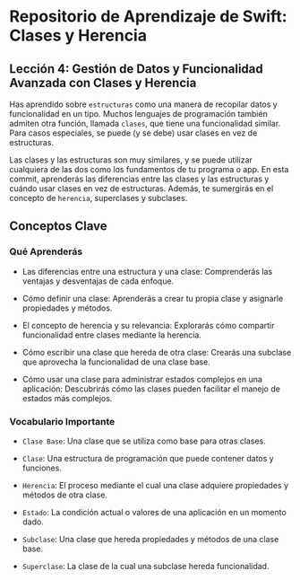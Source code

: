 # Repositorio de Aprendizaje de Swift: Clases y Herencia

## Lección 4: Gestión de Datos y Funcionalidad Avanzada con Clases y Herencia

Has aprendido sobre `estructuras` como una manera de recopilar datos y funcionalidad en un tipo. Muchos lenguajes de programación también admiten otra función, llamada `clases`, que tiene una funcionalidad similar. Para casos especiales, se puede (y se debe) usar clases en vez de estructuras.

Las clases y las estructuras son muy similares, y se puede utilizar cualquiera de las dos como los fundamentos de tu programa o app. En esta commit, aprenderás las diferencias entre las clases y las estructuras y cuándo usar clases en vez de estructuras. Además, te sumergirás en el concepto de `herencia`, superclases y subclases.

## Conceptos Clave

### Qué Aprenderás

- Las diferencias entre una estructura y una clase: Comprenderás las ventajas y desventajas de cada enfoque.

- Cómo definir una clase: Aprenderás a crear tu propia clase y asignarle propiedades y métodos.

- El concepto de herencia y su relevancia: Explorarás cómo compartir funcionalidad entre clases mediante la herencia.

- Cómo escribir una clase que hereda de otra clase: Crearás una subclase que aprovecha la funcionalidad de una clase base.

- Cómo usar una clase para administrar estados complejos en una aplicación: Descubrirás cómo las clases pueden facilitar el manejo de estados más complejos.

### Vocabulario Importante

- `Clase Base`: Una clase que se utiliza como base para otras clases.

- `Clase`: Una estructura de programación que puede contener datos y funciones.

- `Herencia`: El proceso mediante el cual una clase adquiere propiedades y métodos de otra clase.

- `Estado`: La condición actual o valores de una aplicación en un momento dado.

- `Subclase`: Una clase que hereda propiedades y métodos de una clase base.

- `Superclase`: La clase de la cual una subclase hereda funcionalidad.

